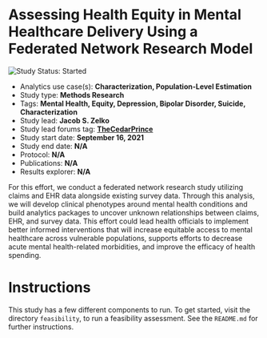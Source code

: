 # Assessing Health Equity in Mental Healthcare Delivery Using a Federated Network Research Model

<img src="https://img.shields.io/badge/Study%20Status-Started-blue.svg" alt="Study Status: Started">

- Analytics use case(s): **Characterization, Population-Level Estimation**
- Study type: **Methods Research**
- Tags: **Mental Health, Equity, Depression, Bipolar Disorder, Suicide, Characterization**
- Study lead: **Jacob S. Zelko**
- Study lead forums tag: **[TheCedarPrince](https://forums.ohdsi.org/u/thecedarprince/summary)**
- Study start date: **September 16, 2021**
- Study end date: **N/A**
- Protocol: **N/A**
- Publications: **N/A**
- Results explorer: **N/A**

For this effort, we conduct a federated network research study utilizing claims and EHR data alongside existing survey data. 
Through this analysis, we will develop clinical phenotypes around mental health conditions and build analytics packages to uncover unknown relationships between claims, EHR, and survey data.
This effort could lead health officials to implement better informed interventions that will increase equitable access to mental healthcare across vulnerable populations, supports efforts to decrease acute mental health-related morbidities, and improve the efficacy of health spending.

# Instructions

This study has a few different components to run.
To get started, visit the directory `feasibility`, to run a feasibility assessment.
See the `README.md` for further instructions.
